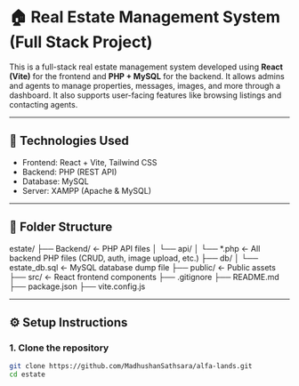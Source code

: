 # 🏠 Real Estate Management System (Full Stack Project)

This is a full-stack real estate management system developed using **React (Vite)** for the frontend and **PHP + MySQL** for the backend. It allows admins and agents to manage properties, messages, images, and more through a dashboard. It also supports user-facing features like browsing listings and contacting agents.

---

## 🔧 Technologies Used

- Frontend: React + Vite, Tailwind CSS
- Backend: PHP (REST API)
- Database: MySQL
- Server: XAMPP (Apache & MySQL)

---

## 📁 Folder Structure
estate/
├── Backend/ ← PHP API files
│ └── api/
│ └── *.php ← All backend PHP files (CRUD, auth, image upload, etc.)
├── db/
│ └── estate_db.sql ← MySQL database dump file
├── public/ ← Public assets
├── src/ ← React frontend components
├── .gitignore
├── README.md
├── package.json
├── vite.config.js


---

## ⚙️ Setup Instructions

### 1. Clone the repository

```bash
git clone https://github.com/MadhushanSathsara/alfa-lands.git
cd estate
```
